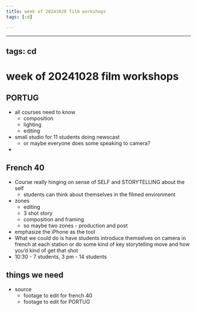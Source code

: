 ```yaml
---
title: week of 20241028 film workshops
tags: [cd]

---
```


---
tags: cd
---

# week of 20241028 film workshops

## PORTUG
* all courses need to know
    * composition
    * lighting
    * editing
* small studio for 11 students doing newscast
    * or maybe everyone does some speaking to camera?
* 

## French 40
* Course really hinging on sense of SELF and STORYTELLING about the self
    * students can think about themselves in the filmed environment 
* zones
    * editing 
    * 3 shot story
    * composition and framing
    * so maybe two zones - production and post
* emphasize the iPhone as the tool
* What we could do is have students introduce themselves on camera in french at each station or do some kind of key storytelling move and how you’d kind of get that shot
* 10:30 - 7 students, 3 pm - 14 students

## things we need
* source
    * footage to edit for french 40
    * footage to edit for PORTUG

## 

